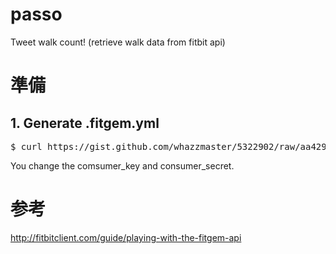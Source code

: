 passo
=====

Tweet walk count! (retrieve walk data from fitbit api)

# 準備
## 1. Generate .fitgem.yml
<pre>
$ curl https://gist.github.com/whazzmaster/5322902/raw/aa4293a9eb288d2096840a05b35a1ecf829defc1/.fitgem.yml > .fitgem.yml
</pre>

You change the comsumer_key and consumer_secret.

# 参考
http://fitbitclient.com/guide/playing-with-the-fitgem-api
